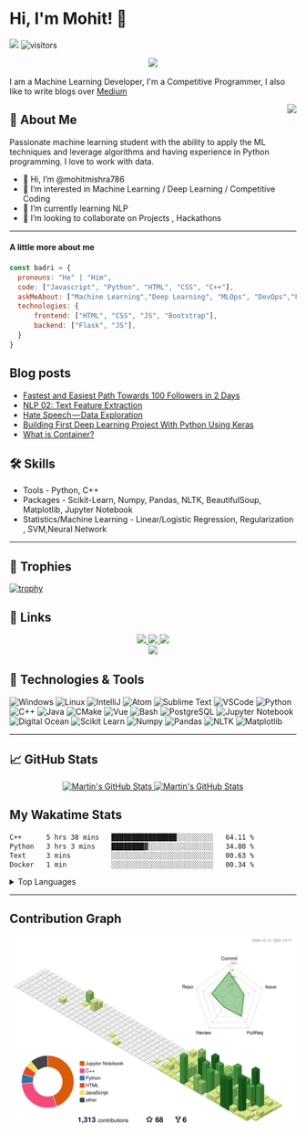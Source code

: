 # Hi, I'm Mohit!  👋
![](https://komarev.com/ghpvc/?username=mohitmishra786&color=green)
![visitors](https://visitor-badge.glitch.me/badge?page_id=mohitmishra786.mohitmishra786)

<p align="center">
  <a align="center" href="https://github.com/DenverCoder1/readme-typing-svg"><img src="https://readme-typing-svg.herokuapp.com?&font=IBM+Plex+Sans&color=F72EE2&size=25&lines=Welcome+to+my+GitHub+Profile!;I'm+a+Machine+Learning+Developer;I'm+a+Competitive+Programmer;I'm+a+DevOps+Enthusiast" /></a>
</p>
<p>I am a Machine Learning Developer, I'm a Competitive Programmer, I also like to write blogs over <a href="https://medium.com/@mohitmishra786">Medium</a> </p>
<img align="right" src="https://media.giphy.com/media/M9gbBd9nbDrOTu1Mqx/giphy.gif">

## 🚀 About Me

Passionate machine learning student with the ability to apply the ML techniques and leverage algorithms and having experience in Python programming. I love to work with data.

- 👋 Hi, I’m @mohitmishra786
- 👀 I’m interested in Machine Learning / Deep Learning / Competitive Coding
- 🌱 I’m currently learning NLP
- 💞️ I’m looking to collaborate on Projects , Hackathons

---

#### A little more about me
```javascript
const badri = {
  pronouns: "He" | "Him",
  code: ["Javascript", "Python", "HTML", "CSS", "C++"],
  askMeAbout: ["Machine Learning","Deep Learning", "MLOps", "DevOps","Frontend Dev", "Python", "Flask" , "Competitive Programming"],
  technologies: {
      frontend: ["HTML", "CSS", "JS", "Bootstrap"],
      backend: ["Flask", "JS"],
  }
}
```
## Blog posts
<!-- BLOG-POST-LIST:START -->
- [Fastest and Easiest Path Towards 100 Followers in 2 Days](https://medium.com/new-writers-welcome/fastest-and-easiest-path-towards-100-followers-in-2-days-6c33c3908bf7?source=rss-7629070be433------2)
- [NLP 02: Text Feature Extraction](https://mohitmishra786.medium.com/nlp-02-text-feature-extraction-39987de948f4?source=rss-7629070be433------2)
- [Hate Speech — Data Exploration](https://mohitmishra786.medium.com/hate-speech-data-exploration-25a90249e296?source=rss-7629070be433------2)
- [Building First Deep Learning Project With Python Using Keras](https://mohitmishra786.medium.com/building-first-deep-learning-project-with-python-using-keras-265ca036e161?source=rss-7629070be433------2)
- [What is Container?](https://mohitmishra786.medium.com/getting-into-4e078789098d?source=rss-7629070be433------2)
<!-- BLOG-POST-LIST:END -->


## 🛠 Skills

- Tools - Python, C++
- Packages - Scikit-Learn, Numpy, Pandas, NLTK, BeautifulSoup, Matplotlib, Jupyter Notebook
- Statistics/Machine Learning - Linear/Logistic Regression, Regularization , SVM,Neural Network

---

## 🚀 Trophies

[![trophy](https://github-profile-trophy.vercel.app/?username=mohitmishra786&theme=onedark)](https://github.com/mohitmishra786/github-profile-trophy)

## 🔗 Links

<p align="center">

  <a href="https://twitter.com/duKe92102424" target="_blank" rel="noopener noreferrer">
    <img src="https://img.shields.io/badge/Twitter-Mohit%20Mishra-blue?logo=twitter&logoColor=blue&color=blue" />
 </a>

  <a href="https://gitlab.com/mohitmishra786" target="_blank" rel="noopener noreferrer">
    <img src="https://img.shields.io/badge/GitLab-mohitmishra786-orange?logo=gitlab&logoColor=orange&color=orange" />
  </a>

  <a href="https://stackoverflow.com/users/9848114/duke786" target="_blank" rel="noopener noreferrer">
    <img src="https://img.shields.io/badge/StackOverflow-duke786-orange?logo=stackoverflow&logoColor=orange&color=purple" />
  </a>
  </br>
  <a href="https://www.linkedin.com/in/mohit-mishra-5b3492204/" target="_blank" rel="noopener noreferrer">
    <img src="https://img.shields.io/badge/LinkedIn-Mohit%20Mishra-yellow?logo=linkedin&logoColor=blue&color=yellow" />
  </a>
</p>


## 🔧 Technologies & Tools

![Windows](https://img.shields.io/badge/OS-Window-informational?style=flat&logo=window&logoColor=white&color=2bbc8a)
![Linux](https://img.shields.io/badge/OS-Linux-informational?style=flat&logo=linux&logoColor=white&color=2bbc8a)
![IntelliJ](https://img.shields.io/badge/Editor-IntelliJ_IDEA-informational?style=flat&logo=intellij-idea&logoColor=white&color=2bbc8a)
![Atom](https://img.shields.io/badge/Editor-Atom-informational?style=flat&logo=atom&logoColor=white&color=2bbc8a)
![Sublime Text](https://img.shields.io/badge/Editor-Sublime_Text-informational?style=flat&logo=sublime-text&logoColor=white&color=2bbc8a)
![VSCode](https://img.shields.io/badge/Editor-VS_Code-informational?style=flat&logo=vs-code&logoColor=white&color=2bbc8a)
![Python](https://img.shields.io/badge/Code-Python-informational?style=flat&logo=python&logoColor=white&color=2bbc8a)
![C++](https://img.shields.io/badge/Code-C++-informational?style=flat&logo=c++&logoColor=white&color=2bbc8a)
![Java](https://img.shields.io/badge/Code-Java-informational?style=flat&logo=java&logoColor=white&color=2bbc8a)
![CMake](https://img.shields.io/badge/Code-Make-informational?style=flat&logo=cmake&logoColor=white&color=2bbc8a)
![Vue](https://img.shields.io/badge/Code-Vue-informational?style=flat&logo=vue.js&logoColor=white&color=2bbc8a)
![Bash](https://img.shields.io/badge/Shell-Bash-informational?style=flat&logo=gnu-bash&logoColor=white&color=2bbc8a)
![PostgreSQL](https://img.shields.io/badge/Tools-PostgreSQL-informational?style=flat&logo=postgresql&logoColor=white&color=2bbc8a)
![Jupyter Notebook](https://img.shields.io/badge/Tools-Jupyter_Notebook-informational?style=flat&logo=jupyter-notebook&logoColor=white&color=2bbc8a)
![Digital Ocean](https://img.shields.io/badge/Cloud-Digital_Ocean-informational?style=flat&logo=digitalocean&logoColor=white&color=2bbc8a)
![Scikit Learn](https://img.shields.io/badge/Package-Scikit_Learn-informational?style=flat&logo=scikit-learn&logoColor=white&color=2bbc8a)
![Numpy](https://img.shields.io/badge/Package-Numpy-informational?style=flat&logo=numpy&logoColor=white&color=2bbc8a)
![Pandas](https://img.shields.io/badge/Package-Pandas-informational?style=flat&logo=pandas&logoColor=white&color=2bbc8a)
![NLTK](https://img.shields.io/badge/Package-NLTK-informational?style=flat&logo=nltk&logoColor=white&color=2bbc8a)
![Matplotlib](https://img.shields.io/badge/Package-Matplotlib-informational?style=flat&logo=matplotlib&logoColor=white&color=2bbc8a)

---

## &#x1f4c8; GitHub Stats

<p align="center">
    <a href="https://github.com/MartinHeinz/MartinHeinz">
        <img width="49%" src="https://github-readme-stats.vercel.app/api?username=mohitmishra786&show_icons=true&count_private=true&title_color=ffffff&text_color=c9cacc&icon_color=2bbc8a&bg_color=1d1f21&custom_title=GitHub+Stats" alt="Martin's GitHub Stats" />
    </a>
    <a href="https://github.com/MartinHeinz/MartinHeinz">
        <img width="49%" src="https://github-readme-streak-stats.herokuapp.com/?user=mohitmishra786&theme=dark&show_icons=true&line_height=27&count_private=true&title_color=ffffff&text_color=c9cacc&icon_color=2bbc8a&bg_color=1d1f21" alt="Martin's GitHub Stats" />
    </a>
</p>

## My Wakatime Stats
<!--START_SECTION:waka-->
```text
C++      5 hrs 38 mins   ████████████████░░░░░░░░░   64.11 % 
Python   3 hrs 3 mins    ████████▓░░░░░░░░░░░░░░░░   34.80 % 
Text     3 mins          ░░░░░░░░░░░░░░░░░░░░░░░░░   00.63 % 
Docker   1 min           ░░░░░░░░░░░░░░░░░░░░░░░░░   00.34 % 
```
<!--END_SECTION:waka-->

<details>
  <summary>Top Languages</summary>
<br/>

<a href="https://github.com/MartinHeinz/MartinHeinz">
    <img align="center" src="https://github-readme-stats.vercel.app/api/top-langs/?username=mohitmishra786&hide=java,html,tex&title_color=ffffff&text_color=c9cacc&icon_color=2bbc8a&bg_color=1d1f21&langs_count=3" />
</a>

</details>

---

## Contribution Graph

![](./profile-3d-contrib/profile-green-animate.svg)

<!-- [![Mohit's github activity graph](https://activity-graph.herokuapp.com/graph?username=mohitmishra786&theme=dracula)](https://github.com/mohitmishra786/github-readme-activity-graph)
 -->
